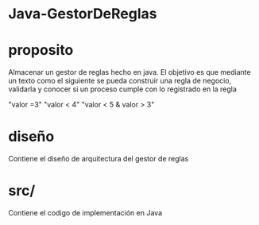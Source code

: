 # Java-GestorDeReglas
# proposito
  Almacenar un gestor de reglas hecho en java. El objetivo es que mediante un texto como el siguiente se pueda construir una regla de negocio, validarla y conocer si un proceso cumple con lo registrado en la regla
  
  "valor =3"
  "valor < 4"
  "valor < 5 & valor > 3"
  
# diseño 
  Contiene el diseño de arquitectura del gestor de reglas 
# src/
  Contiene el codigo de implementación en Java
